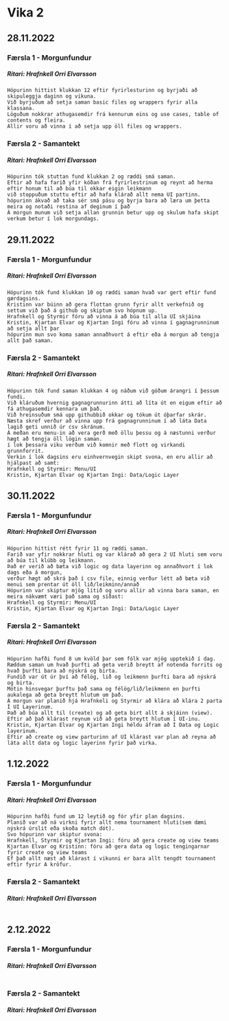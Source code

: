 # Vika 2

## 28.11.2022
### Færsla 1 - Morgunfundur
##### Ritari: Hrafnkell Orri Elvarsson
```
Hópurinn hittist klukkan 12 eftir fyrirlesturinn og byrjaði að skipuleggja daginn og vikuna.
Við byrjuðum að setja saman basic files og wrappers fyrir alla klassana.
Löguðum nokkrar athugasemdir frá kennurum eins og use cases, table of contents og fleira.
Allir voru að vinna í að setja upp öll files og wrappers.
```

### Færsla 2 - Samantekt
##### Ritari: Hrafnkell Orri Elvarsson
```
Hópurinn tók stuttan fund klukkan 2 og ræddi smá saman.
Eftir að hafa farið yfir kóðan frá fyrirlestrinum og reynt að herma eftir honum til að búa til okkar eigin leikmann
við stoppuðum stuttu eftir að hafa klárað allt nema UI partinn.
hópurinn ákvað að taka sér smá pásu og byrja bara að læra um þetta meira og notaði restina af deginum í það
Á morgun munum við setja allan grunnin betur upp og skulum hafa skipt verkum betur í lok morgundags.
```


## 29.11.2022
### Færsla 1 - Morgunfundur
##### Ritari: Hrafnkell Orri Elvarsson
```
Hópurinn tók fund klukkan 10 og ræddi saman hvað var gert eftir fund gærdagsins.
Kristinn var búinn að gera flottan grunn fyrir allt verkefnið og settum við það á github og skiptum svo hópnum up.
Hrafnkell og Styrmir fóru að vinna á að búa til alla UI skjáina
Kristin, Kjartan Elvar og Kjartan Ingi fóru að vinna í gagnagrunninum að setja allt þar
hópurinn mun svo koma saman annaðhvort á eftir eða á morgun að tengja allt það saman.
```

### Færsla 2 - Samantekt
##### Ritari: Hrafnkell Orri Elvarsson
```
Hópurinn tók fund saman klukkan 4 og náðum við góðum árangri í þessum fundi.
Við kláruðum hvernig gagnagrunnurinn átti að líta út en eigum eftir að fá athugasemdir kennara um það.
Við hreinsuðum smá upp githubbið okkar og tókum út óþarfar skrár.
Næsta skref verður að vinna upp frá gagnagrunninum í að láta Data lagið geti unnið úr csv skránum.
Á meðan eru menu-in að vera gerð með öllu þessu og á næstunni verður hægt að tengja öll lögin saman.
í lok þessara viku verðum við komnir með flott og virkandi grunnforrit.
Verkin í lok dagsins eru einhvernvegin skipt svona, en eru allir að hjálpast að samt:
Hrafnkell og Styrmir: Menu/UI
Kristin, Kjartan Elvar og Kjartan Ingi: Data/Logic Layer
```


## 30.11.2022
### Færsla 1 - Morgunfundur
##### Ritari: Hrafnkell Orri Elvarsson
```
Hópurinn hittist rétt fyrir 11 og ræddi saman.
Farið var yfir nokkrar hluti og var klárað að gera 2 UI hluti sem voru að búa til klúbb og leikmann.
Það er verið að bæta við logic og data layerinn og annaðhvort í lok dags eða á morgun,
verður hægt að skrá það í csv file, einnig verður létt að bæta við menui sem prentar út öll lið/leikminn/annað
Hópurinn var skiptur mjög lítið og voru allir að vinna bara saman, en meira nákvæmt væri það sama og síðast:
Hrafnkell og Styrmir: Menu/UI
Kristin, Kjartan Elvar og Kjartan Ingi: Data/Logic Layer
```

### Færsla 2 - Samantekt
##### Ritari: Hrafnkell Orri Elvarsson
```
Hópurinn hafði fund 8 um kvöld þar sem fólk var mjög upptekið í dag.
Ræddum saman um hvað þurfti að geta verið breytt af notenda forrits og hvað þurfti bara að nýskrá og birta.
Fundið var út úr því að félög, lið og leikmenn þurfti bara að nýskrá og birta.
Mótin hinsvegar þurftu það sama og félög/lið/leikmenn en þurfti aukalega að geta breytt hlutum um það.
Á morgun var planið hjá Hrafnkeli og Styrmir að klára að klára 2 parta Í UI Layerinum.
Það að búa allt til (create) og að geta birt allt á skjáinn (view).
Eftir að það klárast reynum við að geta breytt hlutum í UI-inu.
Kristin, Kjartan Elvar og Kjartan Ingi héldu áfram að Í Data og Logic layerinum.
Eftir að create og view parturinn af UI klárast var plan að reyna að láta allt data og logic layerinn fyrir það virka.
```


## 1.12.2022
### Færsla 1 - Morgunfundur
##### Ritari: Hrafnkell Orri Elvarsson
```
Hópurinn hafði fund um 12 leytið og fór yfir plan dagsins.
Planið var að ná virkni fyrir allt nema tournament hluti(sem dæmi nýskrá úrslit eða skoða match dót).
Svo hópurinn var skiptur svona:
Hrafnkell, Styrmir og Kjartan Ingi: fóru að gera create og view teams
Kjartan Elvar og Kristinn: fóru að gera data og logic tengingarnar fyrir create og view teams
Ef það allt næst að klárast í vikunni er bara allt tengdt tournament eftir fyrir A kröfur.
```

### Færsla 2 - Samantekt
##### Ritari: Hrafnkell Orri Elvarsson
```

```


## 2.12.2022
### Færsla 1 - Morgunfundur
##### Ritari: Hrafnkell Orri Elvarsson
```

```

### Færsla 2 - Samantekt
##### Ritari: Hrafnkell Orri Elvarsson
```

```
